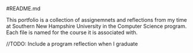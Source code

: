 #README.md

This portfolio is a collection of assignemnets and reflections from my time at Southern New Hampshire University in the Computer Science program. Each file is named for the course it is associated with. 

//TODO: Include a program reflection when I graduate
